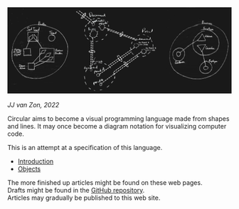 <img src="images/circular-language-preview.png" width="700" />

*JJ van Zon, 2022*

Circular aims to become a visual programming language made from shapes and lines. It may once become a diagram notation for visualizing computer code.

This is an attempt at a specification of this language.

- [Introduction](spec/introduction.md)
- [Objects](spec/objects/objects.md)

<!--
- [Basic Diagram Elements](spec/basic-diagram-elements.md)
- [Attributes](spec/objects/attributes.md)
- [Classes](spec/classes.md)
- [Relationships](spec/relationships.md)
- [Commands Main Concepts](spec/commands/commands-main-concepts.md)
-->

The more finished up articles might be found on these web pages.  
Drafts might be found in the [GitHub repository](https://github.com/jjvanzon/Circular-Language-Spec).  
Articles may gradually be published to this web site.
